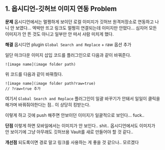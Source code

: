 ## 1. 옵시디언-깃허브 이미지 연동 Problem

**문제**
옵시디언에서는 멀쩡하게 보이던 로컬 이미지가 깃허브 원격저장소로 연동하고 나니 안 보였다... 엑박만 뜨고 링크도 멀쩡히 연결되는데 이미지만 안떴다...
심지어 모든 이미지가 안 뜬 것도 아니고 일부만 안 떠서 사람 미치게 했다.

**해결**
옵시디언 plugin `Global Search and Replace` + raw 옵션 추가

일단 마크다운 이미지 삽입 코드를 플러그인으로 다음과 같이 바꿔준다.
```
![image name](image folder path)
```
위 코드를 다음과 같이 바꿔줬다.
```
![image name](image folder path?raw=true)
// ?raw=true 추가
```

여기서  `Global Search and Replace` 플러그인이 일괄 바꾸기가 안돼서 일일이 클릭을 해가며 바꿔줘야한다는 점.. 이 상당히 킹받는다.

이렇게 하고 깃에 push 해주면 안보이던 이미지가 일괄적으로 보인다... fuck..

**단점**
이렇게 하면 모바일에서는 이미지가 안 보인다.. shit..
옵시디언에서도 이미지가 안 보이기에 그냥 아무래도 깃허브용 Vault를 새로 만들어야 할 것 같다..

**개선점**
되도록이면 경로 말고 링크를 사용하는 게 좋을 것 같으나.. 모르겠다